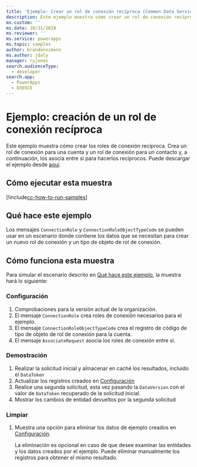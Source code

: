 ```yaml
---
title: 'Ejemplo: Crear un rol de conexión recíproca (Common Data Service para aplicaciones) | Microsoft Docs'
description: Este ejemplo muestra cómo crear un rol de conexión recíproca.
ms.custom: ''
ms.date: 10/31/2018
ms.reviewer: ''
ms.service: powerapps
ms.topic: samples
author: brandonsimons
ms.author: jdaly
manager: ryjones
search.audienceType:
  - developer
search.app:
  - PowerApps
  - D365CE
---
```

# <a name="sample-create-a-reciprocal-connection-role"></a>Ejemplo: creación de un rol de conexión recíproca

<!-- https://docs.microsoft.com/en-us/dynamics365/customer-engagement/developer/sample-create-reciprocal-connection-role-early-bound -->

Este ejemplo muestra cómo crear los roles de conexión recíproca. Crea un rol de conexión para una cuenta y un rol de conexión para un contacto y, a continuación, los asocia entre sí para hacerlos recíprocos. Puede descargar el ejemplo desde [aquí](https://github.com/Microsoft/PowerApps-Samples/tree/master/cds/orgsvc/C%23/ReciprocalConnection
).

## <a name="how-to-run-this-sample"></a>Cómo ejecutar esta muestra

[!include[cc-how-to-run-samples](../../includes/cc-how-to-run-samples.md)]

## <a name="what-this-sample-does"></a>Qué hace este ejemplo

Los mensajes `ConnectionRole` y `ConnectionRoleObjectTypeCode` se pueden usar en un escenario donde contiene los datos que se necesitan para crear un nuevo rol de conexión y un tipo de objeto de rol de conexión.

## <a name="how-this-sample-works"></a>Cómo funciona esta muestra

Para simular el escenario descrito en [Qué hace este ejemplo](#what-this-sample-does), la muestra hará lo siguiente:

### <a name="setup"></a>Configuración

1. Comprobaciones para la versión actual de la organización.
2. El mensaje `ConnectionRole` crea roles de conexión necesarios para el ejemplo.
3. El mensaje `ConnectionRoleObjectTypeCode` crea el registro de código de tipo de objeto de rol de conexión para la cuenta.
4. El mensaje `AssociateRequest` asocia los roles de conexión entre sí.

### <a name="demonstrate"></a>Demostración

1. Realizar la solicitud inicial y almacenar en caché los resultados, incluido el `DataToken`
1. Actualizar los registros creados en [Configuración](#setup)
1. Realice una segunda solicitud, esta vez pasando la `DataVersion` con el valor de `DataToken` recuperado de la solicitud inicial.
1. Mostrar los cambios de entidad devueltos por la segunda solicitud

### <a name="clean-up"></a>Limpiar

1. Muestra una opción para eliminar los datos de ejemplo creados en [Configuración](#setup).

    La eliminación es opcional en caso de que desee examinar las entidades y los datos creados por el ejemplo. Puede eliminar manualmente los registros para obtener el mismo resultado.
